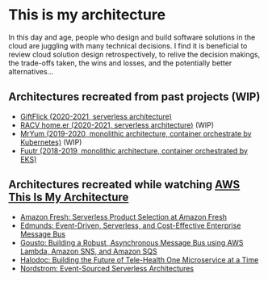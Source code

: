 # This is my architecture

In this day and age, people who design and build software solutions in the cloud are juggling with many technical decisions. I find it is beneficial to review cloud solution design retrospectively, to relive the decision makings, the trade-offs taken, the wins and losses, and the potentially better alternatives...

## Architectures recreated from past projects (WIP)

- [GiftFlick (2020-2021, serverless architecture)](giftflick/README.md)
- [RACV home.er (2020-2021, serverless architecture)]() (WIP)
- [MrYum (2019-2020, monolithic architecture, container orchestrate by Kubernetes)]() (WIP)
- [Fuutr (2018-2019, monolithic architecture, container orchestrated by EKS)](fuutr/README.md)

## Architectures recreated while watching [AWS This Is My Architecture](https://aws.amazon.com/this-is-my-architecture/)

- [Amazon Fresh: Serverless Product Selection at Amazon Fresh](amazon-fresh/README.md)
- [Edmunds: Event-Driven, Serverless, and Cost-Effective Enterprise Message Bus](edmuns/README.md)
- [Gousto: Building a Robust, Asynchronous Message Bus using AWS Lambda, Amazon SNS, and Amazon SQS](gousto/README.md)
- [Halodoc: Building the Future of Tele-Health One Microservice at a Time](halodoc/README.md)
- [Nordstrom: Event-Sourced Serverless Architectures](nordstrom/README.md)
